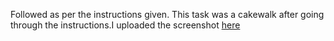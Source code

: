 Followed as per the instructions given. This task was a cakewalk after going through the instructions.I uploaded the screenshot [here](screenshot.png)

